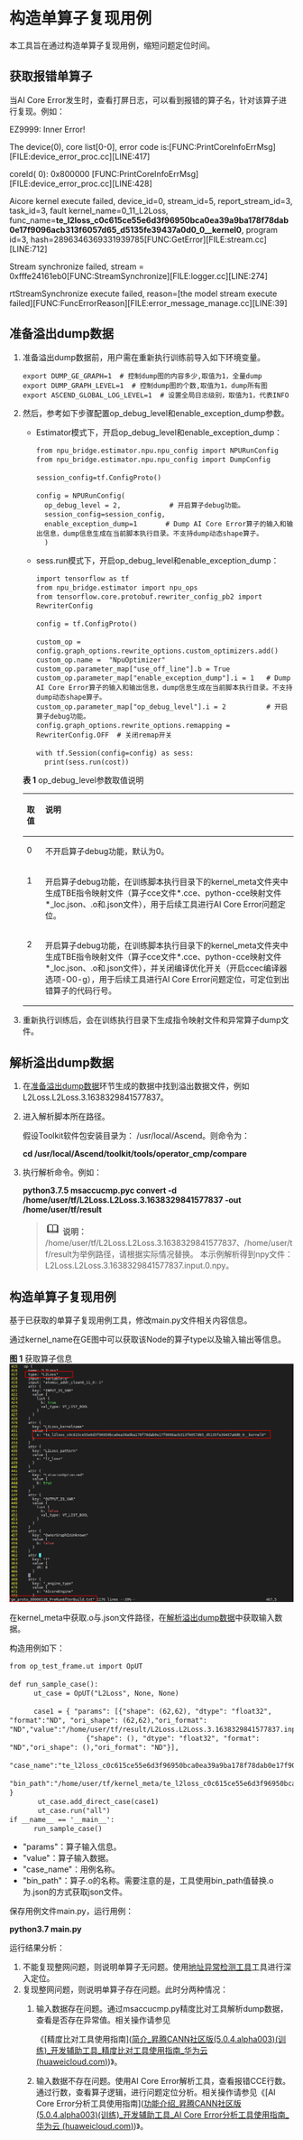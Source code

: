 # 构造单算子复现用例<a name="ZH-CN_TOPIC_0000001230066675"></a>

本工具旨在通过构造单算子复现用例，缩短问题定位时间。

## 获取报错单算子<a name="section1518716112046"></a>

当AI Core Error发生时，查看打屏日志，可以看到报错的算子名，针对该算子进行复现。例如：

EZ9999: Inner Error!

The device\(0\), core list\[0-0\], error code is:\[FUNC:PrintCoreInfoErrMsg\]\[FILE:device\_error\_proc.cc\]\[LINE:417\]

coreId\( 0\):        0x800000    \[FUNC:PrintCoreInfoErrMsg\]\[FILE:device\_error\_proc.cc\]\[LINE:428\]

Aicore kernel execute failed, device\_id=0, stream\_id=5, report\_stream\_id=3, task\_id=3, fault kernel\_name=0\_11\_L2Loss, func\_name=**te\_l2loss\_c0c615ce55e6d3f96950bca0ea39a9ba178f78dab0e17f9096acb313f6057d65\_d5135fe39437a0d0\_0\_\_kernel0**, program id=3, hash=2896346369331939785\[FUNC:GetError\]\[FILE:stream.cc\]\[LINE:712\]

Stream synchronize failed, stream = 0xfffe24161eb0\[FUNC:StreamSynchronize\]\[FILE:logger.cc\]\[LINE:274\]

rtStreamSynchronize execute failed, reason=\[the model stream execute failed\]\[FUNC:FuncErrorReason\]\[FILE:error\_message\_manage.cc\]\[LINE:39\]

## 准备溢出dump数据<a name="section9992124216229"></a>

1.  准备溢出dump数据前，用户需在重新执行训练前导入如下环境变量。

    ```
    export DUMP_GE_GRAPH=1  # 控制dump图的内容多少,取值为1，全量dump
    export DUMP_GRAPH_LEVEL=1  # 控制dump图的个数,取值为1，dump所有图
    export ASCEND_GLOBAL_LOG_LEVEL=1  # 设置全局日志级别，取值为1，代表INFO
    ```
    
2.  然后，参考如下步骤配置op\_debug\_level和enable\_exception\_dump参数。

    -   Estimator模式下，开启op\_debug\_level和enable\_exception\_dump：

        ```
        from npu_bridge.estimator.npu.npu_config import NPURunConfig
        from npu_bridge.estimator.npu.npu_config import DumpConfig
        
        session_config=tf.ConfigProto()
        
        config = NPURunConfig(
          op_debug_level = 2,            # 开启算子debug功能。
          session_config=session_config,
          enable_exception_dump=1       # Dump AI Core Error算子的输入和输出信息，dump信息生成在当前脚本执行目录。不支持dump动态shape算子。
          )
        ```

    -   sess.run模式下，开启op\_debug\_level和enable\_exception\_dump：

        ```
        import tensorflow as tf
        from npu_bridge.estimator import npu_ops
        from tensorflow.core.protobuf.rewriter_config_pb2 import RewriterConfig
        
        config = tf.ConfigProto()
        
        custom_op =  config.graph_options.rewrite_options.custom_optimizers.add()
        custom_op.name =  "NpuOptimizer" 
        custom_op.parameter_map["use_off_line"].b = True
        custom_op.parameter_map["enable_exception_dump"].i = 1   # Dump AI Core Error算子的输入和输出信息，dump信息生成在当前脚本执行目录。不支持dump动态shape算子。
        custom_op.parameter_map["op_debug_level"].i = 2          # 开启算子debug功能。
        config.graph_options.rewrite_options.remapping = RewriterConfig.OFF  # 关闭remap开关
        
        with tf.Session(config=config) as sess:
          print(sess.run(cost))
        ```

    **表 1**  op\_debug\_level参数取值说明

    <a name="table1647105316514"></a>
    <table><thead align="left"><tr id="row1047125317514"><th class="cellrowborder" valign="top" width="6.81%" id="mcps1.2.3.1.1"><p id="p147115315515"><a name="p147115315515"></a><a name="p147115315515"></a>取值</p>
    </th>
    <th class="cellrowborder" valign="top" width="93.19%" id="mcps1.2.3.1.2"><p id="p14471553175110"><a name="p14471553175110"></a><a name="p14471553175110"></a>说明</p>
    </th>
    </tr>
    </thead>
    <tbody><tr id="row94711153195119"><td class="cellrowborder" valign="top" width="6.81%" headers="mcps1.2.3.1.1 "><p id="p11471853115118"><a name="p11471853115118"></a><a name="p11471853115118"></a>0</p>
    </td>
    <td class="cellrowborder" valign="top" width="93.19%" headers="mcps1.2.3.1.2 "><p id="p247114533516"><a name="p247114533516"></a><a name="p247114533516"></a>不开启算子debug功能，默认为0。</p>
    </td>
    </tr>
    <tr id="row13806231105218"><td class="cellrowborder" valign="top" width="6.81%" headers="mcps1.2.3.1.1 "><p id="p6806193125216"><a name="p6806193125216"></a><a name="p6806193125216"></a>1</p>
    </td>
    <td class="cellrowborder" valign="top" width="93.19%" headers="mcps1.2.3.1.2 "><p id="p180683185213"><a name="p180683185213"></a><a name="p180683185213"></a>开启算子debug功能，在训练脚本执行目录下的kernel_meta文件夹中生成TBE指令映射文件（算子cce文件*.cce、python-cce映射文件*_loc.json、.o和.json文件），用于后续工具进行AI Core Error问题定位。</p>
    </td>
    </tr>
    <tr id="row62593425214"><td class="cellrowborder" valign="top" width="6.81%" headers="mcps1.2.3.1.1 "><p id="p10251334115211"><a name="p10251334115211"></a><a name="p10251334115211"></a>2</p>
    </td>
    <td class="cellrowborder" valign="top" width="93.19%" headers="mcps1.2.3.1.2 "><p id="p75065984317"><a name="p75065984317"></a><a name="p75065984317"></a>开启算子debug功能，在训练脚本执行目录下的kernel_meta文件夹中生成TBE指令映射文件（算子cce文件*.cce、python-cce映射文件*_loc.json、.o和.json文件），并关闭编译优化开关（开启ccec编译器选项-O0-g），用于后续工具进行AI Core Error问题定位，可定位到出错算子的代码行号。</p>
    </td>
    </tr>
    </tbody>
    </table>

3.  重新执行训练后，会在训练执行目录下生成指令映射文件和异常算子dump文件。

## 解析溢出dump数据<a name="section14854129142313"></a>

1.  在[准备溢出dump数据](#section9992124216229)环节生成的数据中找到溢出数据文件，例如L2Loss.L2Loss.3.1638329841577837。
2.  进入解析脚本所在路径。

    假设Toolkit软件包安装目录为： /usr/local/Ascend。则命令为：

    **cd /usr/local/Ascend/toolkit/tools/operator\_cmp/compare**

3.  执行解析命令。例如：

    **python3.7.5 msaccucmp.pyc convert -d /home/user/tf/L2Loss.L2Loss.3.1638329841577837 -out /home/user/tf/result**

    >![](figures/icon-note.gif) **说明：** 
    >/home/user/tf/L2Loss.L2Loss.3.1638329841577837、/home/user/tf/result为举例路径，请根据实际情况替换。
    >本示例解析得到npy文件：L2Loss.L2Loss.3.1638329841577837.input.0.npy。


## 构造单算子复现用例<a name="section9651629192315"></a>

基于已获取的单算子复现用例工具，修改main.py文件相关内容信息。

通过kernel\_name在GE图中可以获取该Node的算子type以及输入输出等信息。

**图 1**  获取算子信息<a name="fig99710933018"></a>  
![](figures/获取算子信息.png "获取算子信息")

在kernel\_meta中获取.o与.json文件路径，在[解析溢出dump数据](#section14854129142313)中获取输入数据。

构造用例如下：

```
from op_test_frame.ut import OpUT
       
def run_sample_case():
      ut_case = OpUT("L2Loss", None, None)
      
      case1 = { "params": [{"shape": (62,62), "dtype": "float32", "format":"ND", "ori_shape": (62,62),"ori_format": "ND","value":"/home/user/tf/result/L2Loss.L2Loss.3.1638329841577837.input.0.npy"},
                   {"shape": (), "dtype": "float32", "format": "ND","ori_shape": (),"ori_format": "ND"}],
                  "case_name":"te_l2loss_c0c615ce55e6d3f96950bca0ea39a9ba178f78dab0e17f9096acb313f6057d65_f60e652462a30de2_0",
 "bin_path":"/home/user/tf/kernel_meta/te_l2loss_c0c615ce55e6d3f96950bca0ea39a9ba178f78dab0e17f9096acb313f6057d65_f60e652416a30de2_0.o"
}
       ut_case.add_direct_case(case1)
       ut_case.run("all")
if __name__ == '__main__':
      run_sample_case()
```

-   "params"：算子输入信息。
-   "value"：算子输入数据。
-   "case\_name"：用例名称。
-   "bin\_path"：算子.o的名称。需要注意的是，工具使用bin\_path值替换.o为.json的方式获取json文件。

保存用例文件main.py，运行用例：

**python3.7 main.py**

运行结果分析：

1.  不能复现整网问题，则说明单算子无问题。使用[地址异常检测工具](https://gitee.com/ascend/tools/tree/master/addr_checker)工具进行深入定位。
2.  复现整网问题，则说明单算子存在问题。此时分两种情况：
    1.  输入数据存在问题。通过msaccucmp.py精度比对工具解析dump数据，查看是否存在异常值。相关操作请参见

        《[精度比对工具使用指南]([简介_昇腾CANN社区版(5.0.4.alpha003)(训练)_开发辅助工具_精度比对工具使用指南_华为云 (huaweicloud.com)](https://support.huaweicloud.com/developmenttg-cann504alpha3training/atlasaccuracy_16_0003.html))》。

    2.  输入数据不存在问题。使用AI Core Error解析工具，查看报错CCE行数。通过行数，查看算子逻辑，进行问题定位分析。相关操作请参见《[AI Core Error分析工具使用指南]([功能介绍_昇腾CANN社区版(5.0.4.alpha003)(训练)_开发辅助工具_AI Core Error分析工具使用指南_华为云 (huaweicloud.com)](https://support.huaweicloud.com/developmenttg-cann504alpha3training/atlasaicerrtrain_16_0003.html))》。

